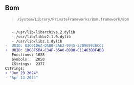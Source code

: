 ## Bom

> `/System/Library/PrivateFrameworks/Bom.framework/Bom`

```diff

   - /usr/lib/libarchive.2.dylib
   - /usr/lib/libbz2.1.0.dylib
   - /usr/lib/libz.1.dylib
-  UUID: 83C61D6A-DAB0-3AE2-9945-27096993ECC7
+  UUID: 1DC8F5BA-C34F-35A0-B9B0-C11463BDF4DB
   Functions: 1088
   Symbols:   2050
   CStrings:  2377
CStrings:
+ "Jun 29 2024"
- "Apr 13 2024"

```
